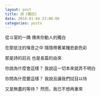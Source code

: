 ```yaml
---
layout: post
title: 詩《獨白》
date: 2016-01-04 23:00:00
categories: posts
---
```


從斗室的一隅
傳來你動人的獨白

在那低沈的嗓音之中
隱隱帶著某種悲劇色彩

那是詩的前兆
也是長篇的由來

你說為什麼會這樣？
我說這一切本來就弄不明白

你問為什麼要這樣？
我說且讓我們拭目以待

又是無盡的等待？
然而，我已不想再重來
